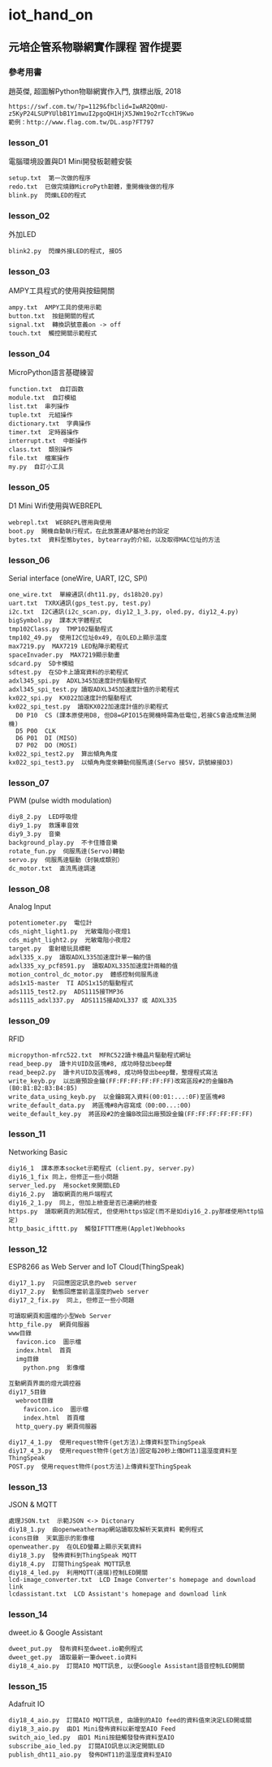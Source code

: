 # iot_hand_on

## 元培企管系物聯網實作課程  習作提要

### 參考用書

趙英傑, 超圖解Python物聯網實作入門, 旗標出版, 2018
```
https://swf.com.tw/?p=1129&fbclid=IwAR2Q0mU-z5KyP24LSUPYUlbB1Y1mwuI2pgoQH1HjX5JWm19o2rTcchT9Kwo
範例：http://www.flag.com.tw/DL.asp?FT797
```

### lesson_01
	
電腦環境設置與D1 Mini開發板韌體安裝
```
setup.txt  第一次做的程序
redo.txt  已做完燒錄MicroPyth韌體，重開機後做的程序
blink.py  閃爍LED的程式
```

### lesson_02

外加LED
```
blink2.py  閃爍外接LED的程式, 接D5
```

### lesson_03

AMPY工具程式的使用與按鈕開關
```
ampy.txt  AMPY工具的使用示範
button.txt  按鈕開關的程式
signal.txt  轉換訊號意義on -> off
touch.txt  觸控開關示範程式
```

### lesson_04

MicroPython語言基礎練習
```
function.txt  自訂函数
module.txt  自訂模組
list.txt  串列操作
tuple.txt  元組操作
dictionary.txt  字典操作
timer.txt  定時器操作
interrupt.txt  中斷操作
class.txt  類別操作
file.txt  檔案操作
my.py  自訂小工具
```

### lesson_05

D1 Mini Wifi使用與WEBREPL
```
webrepl.txt  WEBREPL啓用與使用
boot.py  開機自動執行程式，在此放置連AP基地台的設定
bytes.txt  資料型態bytes, bytearray的介紹，以及取得MAC位址的方法
```

### lesson_06

Serial interface (oneWire, UART, I2C, SPI)
```
one_wire.txt  單線通訊(dht11.py, ds18b20.py)
uart.txt  TXRX通訊(gps_test.py, test.py)
i2c.txt  I2C通訊(i2c_scan.py, diy12_1_3.py, oled.py, diy12_4.py)
bigSymbol.py  課本大字體程式
tmp102Class.py  TMP102驅動程式
tmp102_49.py  使用I2C位址0x49, 在OLED上顯示温度
max7219.py  MAX7219 LED點陣示範程式
spaceInvader.py  MAX7219顯示動畫
sdcard.py  SD卡模組
sdtest.py  在SD卡上讀寫資料的示範程式
adxl345_spi.py  ADXL345加速度計的驅動程式
adxl345_spi_test.py 讀取ADXL345加速度計值的示範程式
kx022_spi.py  KX022加速度計的驅動程式
kx022_spi_test.py  讀取KX022加速度計值的示範程式
  D0 P10  CS (課本原使用D8, 但D8=GPIO15在開機時需為低電位,若接CS會造成無法開機)
  D5 P00  CLK
  D6 P01  DI (MISO)
  D7 P02  DO (MOSI)
kx022_spi_test2.py  算出傾角角度
kx022_spi_test3.py  以傾角角度來轉動伺服馬達(Servo 接5V，訊號線接D3)
```

### lesson_07

PWM (pulse width modulation)
```
diy8_2.py  LED呼吸燈
diy9_1.py  救護車音效
diy9_3.py  音樂
background_play.py  不卡住播音樂
rotate_fun.py  伺服馬逹(Servo)轉動
servo.py  伺服馬逹驅動（封裝成類別）
dc_motor.txt  直流馬逹調速
```

### lesson_08

Analog Input
```
potentiometer.py  電位計
cds_night_light1.py  光敏電阻小夜燈1
cds_might_light2.py  光敏電阻小夜燈2
target.py  雷射槍玩具標靶
adxl335_x.py  讀取ADXL335加速度計單一軸的值
adxl335_xy_pcf8591.py  讀取ADXL335加速度計兩軸的值
motion_control_dc_motor.py  體感控制伺服馬逹
ads1x15-master  TI ADS1x15的驅動程式
ads1115_test2.py  ADS1115接TMP36
ads1115_adxl337.py  ADS1115接ADXL337 或 ADXL335
```

### lesson_09

RFID
```
micropython-mfrc522.txt  MFRC522讀卡機晶片驅動程式網址
read_beep.py  讀卡片UID及區塊#8, 成功時發出beep聲
read_beep2.py  讀卡片UID及區塊#8, 成功時發出beep聲，整理程式寫法
write_keyb.py  以出廠預設金鑰(FF:FF:FF:FF:FF:FF)改寫區段#2的金鑰B為(B0:B1:B2:B3:B4:B5)
write_data_using_keyb.py  以金鑰B寫入資料(00:01:...:0F)至區塊#8
write_default_data.py  將區塊#8內容寫成（00:00...:00)
weite_default_key.py  將區段#2的金鑰B改回出廠預設金鑰(FF:FF:FF:FF:FF:FF)
```

### lesson_11

Networking Basic
```
diy16_1  課本原本socket示範程式 (client.py, server.py)
diy16_1_fix 同上，但修正一些小問題
server_led.py  用socket來開關LED
diy16_2.py  讀取網頁的用戶端程式
diy16_2_1.py  同上, 但加上檢查是否已連網的檢查
https.py  讀取網頁的測試程式, 但使用https協定(而不是如diy16_2.py那樣使用http協定)
http_basic_ifttt.py  觸發IFTTT應用(Applet)Webhooks
```

### lesson_12

ESP8266 as Web Server and IoT Cloud(ThingSpeak)
```
diy17_1.py  只回應固定訊息的web server
diy17_2.py  動態回應當前温溼度的web server
diy17_2_fix.py  同上, 但修正一些小問題

可讀取網頁和圖檔的小型Web Server
http_file.py  網頁伺服器
www目錄  
  favicon.ico  圖示檔
  index.html  首頁
  img目錄
    python.png  影像檔
	
互動網頁界面的燈光調控器
diy17_5目錄
  webroot目錄
    favicon.ico  圖示檔
    index.html  首頁檔
  http_query.py 網頁伺服器
	
diy17_4_1.py  使用request物件(get方法)上傳資料至ThingSpeak
diy17_4_3.py  使用request物件(get方法)固定每20秒上傳DHT11温溼度資料至ThingSpeak
POST.py  使用request物件(post方法)上傳資料至ThingSpeak
```

### lesson_13

JSON & MQTT
```
處理JSON.txt  示範JSON <-> Dictonary
diy18_1.py  由openweathermap網站讀取及解析天氣資料 範例程式
icons目錄  天氣圖示的影像檔
openweather.py  在OLED螢幕上顯示天氣資料
diy18_3.py  發佈資料到ThingSpeak MQTT
diy18_4.py  訂閱ThingSpeak MQTT訊息
diy18_4_led.py  利用MQTT(遠端)控制LED開關
lcd-image_converter.txt  LCD Image Converter's homepage and download link
lcdassistant.txt  LCD Assistant's homepage and download link
```

### lesson_14

dweet.io & Google Assistant
```
dweet_put.py  發布資料至dweet.io範例程式
dweet_get.py  讀取最新一筆dweet.io資料
diy18_4_aio.py  訂閱AIO MQTT訊息, 以便Google Assistant語音控制LED開關
```

### lesson_15

Adafruit IO
```
diy18_4_aio.py  訂閱AIO MQTT訊息, 由讀到的AIO feed的資料值來決定LED開或關
diy18_3_aio.py  由D1 Mini發佈資料以新增至AIO Feed
switch_aio_led.py  由D1 Mini按鈕觸發發佈資料至AIO
subscribe_aio_led.py  訂閱AIO訊息以決定開關LED
publish_dht11_aio.py  發佈DHT11的温溼度資料至AIO
```
